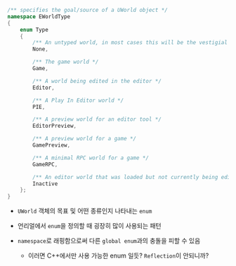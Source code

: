 ```cpp
/** specifies the goal/source of a UWorld object */
namespace EWorldType
{
	enum Type
	{
		/** An untyped world, in most cases this will be the vestigial worlds of streamed in sub-levels */
		None,

		/** The game world */
		Game,

		/** A world being edited in the editor */
		Editor,

		/** A Play In Editor world */
		PIE,

		/** A preview world for an editor tool */
		EditorPreview,

		/** A preview world for a game */
		GamePreview,

		/** A minimal RPC world for a game */
		GameRPC,

		/** An editor world that was loaded but not currently being edited in the level editor */
		Inactive
	};
}
```
- `UWorld` 객체의 목표 및 어떤 종류인지 나타내는 `enum`
- 언리얼에서 `enum`을 정의할 때 굉장히 많이 사용되는 패턴
- `namespace`로 래핑함으로써 다른 `global enum`과의 충돌을 피할 수 있음
	
	- 이러면 C++에서만 사용 가능한 enum 일듯? `Reflection`이 안되니까?

